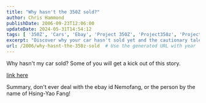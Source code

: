 ```yaml
---
title: "Why hasn't the 350Z sold?"
author: Chris Hammond
publishDate: 2006-09-23T12:06:00
updateDate: 2024-05-31T14:54:12
tags: [ '350Z', 'Cars', 'Ebay', 'Project 350Z', 'Project350z', 'Project350zcom', 'The Mad Blogger' ]
excerpt: "Discover why your car hasn't sold yet and the cautionary tale of dealing with the eBay user Nemofang when trying to sell your vehicle. #carforsale #eBaydrama"
url: /2006/why-hasnt-the-350z-sold  # Use the generated URL with year
---
```

<p>Why hasn&#39;t my car sold? Some of you will get a kick out of this story.</p>  <p><a href="https://www.themadblogger.com/Dont-hire-Hsing-Yao-Fang-Hsing-Yao-Fang-nemofang-valorxnemo-sucks">link here </a></p>  <p>Summary, don&#39;t ever deal with the ebay id Nemofang, or the person by the name of Hsing-Yao Fang!</p>  

